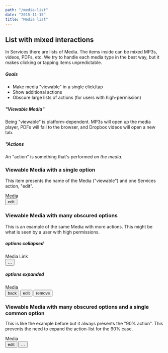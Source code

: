 ```yaml
---
path: "/media-list"
date: "2015-11-15"
title: "Media list"
---
```


## List with mixed interactions

In Services there are lists of Media. The items inside can be mixed MP3s, videos, PDFs, etc. We try to handle each media type in the best way, but it makes clicking or tapping items unpredictable.

##### Goals

* Make media "viewable" in a single click/tap
* Show additional actions
* Obscure large lists of actions (for users with high-permission)

##### "Viewable Media"

Being "viewable" is platform-dependent. MP3s will open up the media player, PDFs will fall to the browser, and Dropbox videos will open a new tab.

##### "Actions

An "action" is something that's performed _on the media_.

### Viewable Media with a single option

This item presents the name of the Media ("viewable") and one Services action, "edit".

<div class="demo media">
  <div class="media__main">Media</div>
  <div class="media__sub">
    <button class="sm-btn action-btn btn">edit</button>
  </div>
</div>

### Viewable Media with many obscured options

This is an example of the same Media with more actions. This might be what is seen by a user with high permissions.

##### options collapsed

<div class="demo media">
  <div class="media__main">Media Link</div>
  <div class="media__sub">
    <button class="sm-btn action-btn btn">&hellip;</button>
  </div>
</div>

##### options expanded

<div class="demo media">
  <div class="media__main">Media</div>
  <div class="media__sub">
    <button class="sm-btn action-btn btn">back</button>
    <button class="sm-btn action-btn btn">edit</button>
    <button class="sm-btn quiet-destroy-btn btn">remove</button>
  </div>
</div>

<h3 style="line-height: 1.2; margin-bottom: 0.5em; margin-top: 1.5em;">Viewable Media with many obscured options and a single common option</h3>

This is like the example before but it always presents the "90% action". This prevents the need to expand the action-list for the 90% case.

<div class="demo media">
  <div class="media__main">Media</div>
  <div class="media__sub">
    <button class="sm-btn action-btn btn">edit</button>
    <button class="sm-btn action-btn btn">&hellip;</button>
  </div>
</div>
